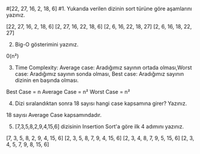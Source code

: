 #[22, 27, 16, 2, 18, 6]
#1. Yukarıda verilen dizinin sort türüne göre aşamlarını yazınız.



[22, 27, 16, 2, 18, 6]
[2, 27, 16, 22, 18, 6]
[2, 6, 16, 22, 18, 27]
[2, 6, 16, 18, 22, 27]


2. Big-O gösterimini yazınız.

0(n²)

3. Time Complexity: Average case: Aradığımız sayının ortada olması,Worst case: Aradığımız sayının sonda olması, Best case: Aradığımız sayının dizinin en başında olması.

Best Case = n
Average Case = n²
Worst Case = n²

4. Dizi sıralandıktan sonra 18 sayısı hangi case kapsamına girer? Yazınız.

18 sayısı Average Case kapsamındadır.

5. [7,3,5,8,2,9,4,15,6] dizisinin Insertion Sort'a göre ilk 4 adımını yazınız.

[7, 3, 5, 8, 2, 9, 4, 15, 6]
[2, 3, 5, 8, 7, 9, 4, 15, 6]
[2, 3, 4, 8, 7, 9, 5, 15, 6]
[2, 3, 4, 5, 7, 9, 8, 15, 6]
